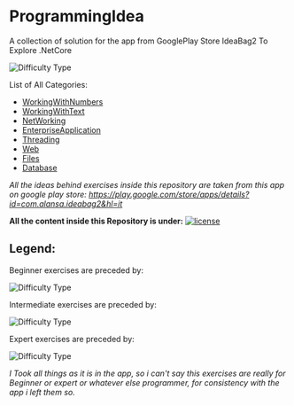 # ProgrammingIdea
A collection of solution for the app from GooglePlay Store IdeaBag2 To Explore .NetCore

![Difficulty Type](https://img.shields.io/badge/Programming%20For-Passion%20and%20Joy-blue.svg)

List of All Categories: 

  + [WorkingWithNumbers](https://github.com/SebastianGaud/ProgrammingIdea/tree/master/1.%20WorkingWithNumbers)
  + [WorkingWithText](https://github.com/SebastianGaud/ProgrammingIdea/tree/master/2.%20WorkingWithText)
  + [NetWorking](https://github.com/SebastianGaud/ProgrammingIdea/tree/master/3.%20NetWorking)
  + [EnterpriseApplication](https://github.com/SebastianGaud/ProgrammingIdea/tree/master/4.%20EnterpriseApplication)
  + [Threading](https://github.com/SebastianGaud/ProgrammingIdea/tree/master/5.%20Threading)
  + [Web](https://github.com/SebastianGaud/ProgrammingIdea/tree/master/6.%20Web)
  + [Files](https://github.com/SebastianGaud/ProgrammingIdea/tree/master/7.%20Files)
  + [Database](https://github.com/SebastianGaud/ProgrammingIdea/tree/master/8.%20Database)

*All the ideas behind exercises inside this repository are taken from this app on google play store: 
https://play.google.com/store/apps/details?id=com.alansa.ideabag2&hl=it*
 
**All the content inside this Repository is under:** [![license](https://img.shields.io/github/license/mashape/apistatus.svg)](https://github.com/SebastianGaud/ProgrammingIdea/blob/master/LICENSE.txt)


## Legend:

Beginner exercises are preceded by: 

![Difficulty Type](https://img.shields.io/badge/Difficulty-Beginner-green.svg)

Intermediate exercises are preceded by: 

![Difficulty Type](https://img.shields.io/badge/Difficulty-Intermediate-orange.svg)

Expert exercises are preceded by: 

![Difficulty Type](https://img.shields.io/badge/Difficulty-expert-red.svg)

_I Took all things as it is in the app, so i can't say this exercises are really for Beginner or expert or whatever else programmer, for consistency with the app i left them so._

